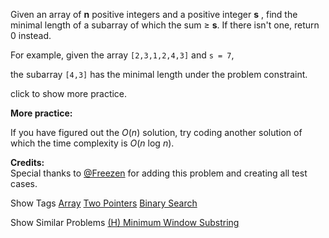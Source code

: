 Given an array of **n** positive integers and a positive integer **s** , find the minimal length of a subarray of which the sum ≥ **s**. If there isn't one, return 0 instead.

For example, given the array `[2,3,1,2,4,3]` and `s = 7`,  
 the subarray `[4,3]` has the minimal length under the problem constraint.

click to show more practice.

**More practice:**

If you have figured out the _O_(_n_) solution, try coding another solution of which the time complexity is _O_(_n_ log _n_).

**Credits:**  
Special thanks to [@Freezen](https://oj.leetcode.com/discuss/user/Freezen) for adding this problem and creating all test cases.

Show Tags
 [Array](/tag/array/) [Two Pointers](/tag/two-pointers/) [Binary Search](/tag/binary-search/)

Show Similar Problems
 [(H) Minimum Window Substring](/problems/minimum-window-substring/)

